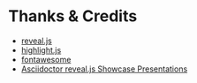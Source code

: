 # Thanks & Credits

* [reveal.js](https://revealjs.com/)
* [highlight.js](https://highlightjs.org/)
* [fontawesome](https://fontawesome.com/)
* [Asciidoctor reveal.js Showcase Presentations](https://docs.asciidoctor.org/reveal.js-converter/latest/showcase/)
